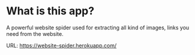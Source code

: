 # What is this app?
A powerful website spider used for extracting all kind of images, links you need from the website.

URL: https://website-spider.herokuapp.com/
